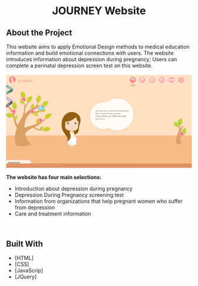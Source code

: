 
<h1 align="center" id="top">JOURNEY Website</h1>

## About the Project
This website aims to apply Emotional Design methods to medical education information and build emotional connections with users. The website introduces information about depression during pregnancy; Users can complete a perinatal depression screen test on this website. 
<br/>
<br/>
![](journey.jpg)

**The website has four main selections:**

<ul>
<li>Introduction about depression during pregnancy</li>
<li>Depression During Pregnancy screening test</li>
<li>Information from organizations that help pregnant women who suffer from depression</li>
<li>Care and treatment information</li>
</ul>

<br/>

## Built With

- [HTML]
- [CSS]
- [JavaScrip]
- [JQuery]
